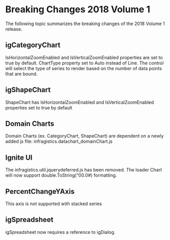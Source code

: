 <!--
|metadata|
{
    "fileName": "breaking-changes-2018-volume-1",
    "controlName": "",
    "tags": ["Breaking Changes","Known Issues"]
}
|metadata|
-->

# Breaking Changes 2018 Volume 1

The following topic summarizes the breaking changes of the 2018 Volume 1 release.

## igCategoryChart
IsHorizontalZoomEnabled and IsVerticalZoomEnabled properties are set to true by default.
ChartType property set to Auto instead of Line. The control will select the type of series to render based on the number of data points that are bound.

## igShapeChart
ShapeChart has IsHorizontalZoomEnabled and IsVerticalZoomEnabled properties set to true by default

## Domain Charts
Domain Charts (ex. CategoryChart, ShapeChart) are dependent on a newly added js file: infragistics.datachart_domainChart.js

## Ignite UI
The infragistics.util.jquerydeferred.js has been removed. The loader Chart will now support double.ToString(“00.0#) formatting.

## PercentChangeYAxis
This axis is not supported with stacked series

## igSpreadsheet
igSpreadsheet now requires a reference to igDialog.